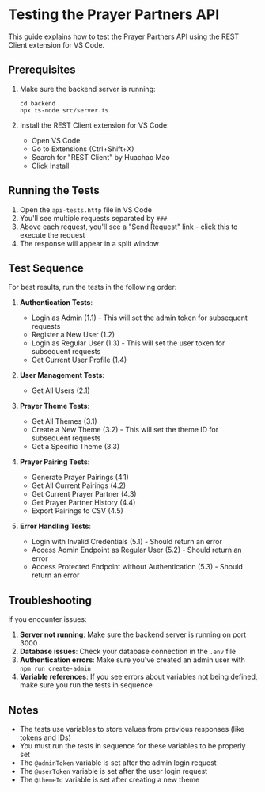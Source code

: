 # Testing the Prayer Partners API

This guide explains how to test the Prayer Partners API using the REST Client extension for VS Code.

## Prerequisites

1. Make sure the backend server is running:
   ```
   cd backend
   npx ts-node src/server.ts
   ```

2. Install the REST Client extension for VS Code:
   - Open VS Code
   - Go to Extensions (Ctrl+Shift+X)
   - Search for "REST Client" by Huachao Mao
   - Click Install

## Running the Tests

1. Open the `api-tests.http` file in VS Code
2. You'll see multiple requests separated by `###`
3. Above each request, you'll see a "Send Request" link - click this to execute the request
4. The response will appear in a split window

## Test Sequence

For best results, run the tests in the following order:

1. **Authentication Tests**:
   - Login as Admin (1.1) - This will set the admin token for subsequent requests
   - Register a New User (1.2)
   - Login as Regular User (1.3) - This will set the user token for subsequent requests
   - Get Current User Profile (1.4)

2. **User Management Tests**:
   - Get All Users (2.1)

3. **Prayer Theme Tests**:
   - Get All Themes (3.1)
   - Create a New Theme (3.2) - This will set the theme ID for subsequent requests
   - Get a Specific Theme (3.3)

4. **Prayer Pairing Tests**:
   - Generate Prayer Pairings (4.1)
   - Get All Current Pairings (4.2)
   - Get Current Prayer Partner (4.3)
   - Get Prayer Partner History (4.4)
   - Export Pairings to CSV (4.5)

5. **Error Handling Tests**:
   - Login with Invalid Credentials (5.1) - Should return an error
   - Access Admin Endpoint as Regular User (5.2) - Should return an error
   - Access Protected Endpoint without Authentication (5.3) - Should return an error

## Troubleshooting

If you encounter issues:

1. **Server not running**: Make sure the backend server is running on port 3000
2. **Database issues**: Check your database connection in the `.env` file
3. **Authentication errors**: Make sure you've created an admin user with `npm run create-admin`
4. **Variable references**: If you see errors about variables not being defined, make sure you run the tests in sequence

## Notes

- The tests use variables to store values from previous responses (like tokens and IDs)
- You must run the tests in sequence for these variables to be properly set
- The `@adminToken` variable is set after the admin login request
- The `@userToken` variable is set after the user login request
- The `@themeId` variable is set after creating a new theme
